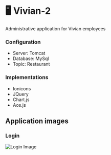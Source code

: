 # 🖥 Vivian-2
Administrative application for Vivian employees


### Configuration
- Server: Tomcat
- Database: MySql
- Topic: Restaurant

### Implementations
- Ionicons
- JQuery
- Chart.js
- Aos.js

## Application images

### Login
![Login Image](https://user-images.githubusercontent.com/68967448/133351646-376ba32a-cfd2-488d-ad94-f5f5c214dec1.png)

